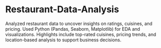 # Restaurant-Data-Analysis
Analyzed restaurant data to uncover insights on ratings, cuisines, and pricing. Used Python (Pandas, Seaborn, Matplotlib) for EDA and visualizations. Highlights include top-rated cuisines, pricing trends, and location-based analysis to support business decisions.
